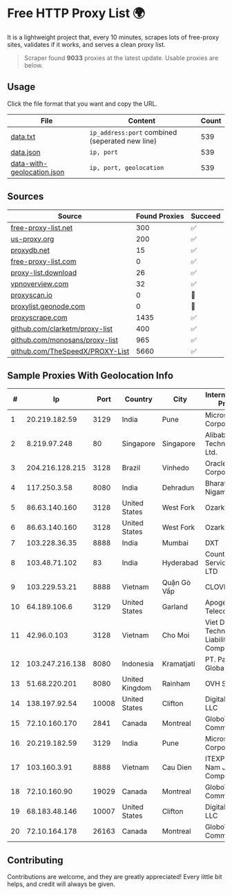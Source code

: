 
# Free HTTP Proxy List 🌍

It is a lightweight project that, every 10 minutes, scrapes lots of free-proxy sites, validates if it works, and serves a clean proxy list.


> Scraper found **9033** proxies at the latest update. Usable proxies are below.

## Usage

Click the file format that you want and copy the URL.


|File|Content|Count|
|----|-------|-----|
|[data.txt](https://raw.githubusercontent.com/themiralay/Proxy-List-World/master/data.txt)|`ip_address:port` combined (seperated new line)|539|
|[data.json](https://raw.githubusercontent.com/themiralay/Proxy-List-World/master/data.json)|`ip, port`|539|
|[data-with-geolocation.json](https://raw.githubusercontent.com/themiralay/Proxy-List-World/master/data-with-geolocation.json)|`ip, port, geolocation`|539|

## Sources

|Source|Found Proxies|Succeed|
|------|-------------|-------|
|[free-proxy-list.net](https://free-proxy-list.net)|300|✅|
|[us-proxy.org](https://www.us-proxy.org)|200|✅|
|[proxydb.net](http://proxydb.net)|15|✅|
|[free-proxy-list.com](https://free-proxy-list.com/?page=&port=&type%5B%5D=http&type%5B%5D=https&up_time=0&search=Search)|0|✅|
|[proxy-list.download](https://www.proxy-list.download/HTTP)|26|✅|
|[vpnoverview.com](https://vpnoverview.com/privacy/anonymous-browsing/free-proxy-servers)|32|✅|
|[proxyscan.io](https://www.proxyscan.io)|0|🚫|
|[proxylist.geonode.com](https://proxylist.geonode.com/api/proxy-list?limit=300&page=1&sort_by=lastChecked&sort_type=desc&protocols=http,https)|0|🚫|
|[proxyscrape.com](https://api.proxyscrape.com/v2/?request=displayproxies&protocol=http&timeout=10000&country=all&ssl=all&anonymity=all)|1435|✅|
|[github.com/clarketm/proxy-list](https://raw.githubusercontent.com/clarketm/proxy-list/master/proxy-list-raw.txt)|400|✅|
|[github.com/monosans/proxy-list](https://raw.githubusercontent.com/monosans/proxy-list/main/proxies/http.txt)|965|✅|
|[github.com/TheSpeedX/PROXY-List](https://raw.githubusercontent.com/TheSpeedX/PROXY-List/master/http.txt)|5660|✅|


## Sample Proxies With Geolocation Info

|#|Ip|Port|Country|City|Internet Service Provider|
|-|--|----|-------|----|-------------------------|
|1|20.219.182.59|3129|India|Pune|Microsoft Corporation|
|2|8.219.97.248|80|Singapore|Singapore|Alibaba (US) Technology Co., Ltd.|
|3|204.216.128.215|3128|Brazil|Vinhedo|Oracle Corporation|
|4|117.250.3.58|8080|India|Dehradun|Bharat Sanchar Nigam Ltd|
|5|86.63.140.160|3128|United States|West Fork|OzarksGo, LLC|
|6|86.63.140.160|3128|United States|West Fork|OzarksGo, LLC|
|7|103.228.36.35|8888|India|Mumbai|DXT|
|8|103.48.71.102|83|India|Hyderabad|Country Online Services PVT LTD|
|9|103.229.53.21|8888|Vietnam|Quận Gò Vấp|CLOVIET|
|10|64.189.106.6|3129|United States|Garland|Apogee Telecom Inc.|
|11|42.96.0.103|3128|Vietnam|Cho Moi|Viet Digital Technology Liability Company|
|12|103.247.216.138|8080|Indonesia|Kramatjati|PT. Parsaoran Global Datatrans|
|13|51.68.220.201|8080|United Kingdom|Rainham|OVH SAS|
|14|138.197.92.54|10008|United States|Clifton|DigitalOcean, LLC|
|15|72.10.160.170|2841|Canada|Montreal|GloboTech Communications|
|16|20.219.182.59|3129|India|Pune|Microsoft Corporation|
|17|103.160.3.91|8888|Vietnam|Cau Dien|ITEXPERT Viet Nam Joint Stock Company|
|18|72.10.160.90|19029|Canada|Montreal|GloboTech Communications|
|19|68.183.48.146|10007|United States|Clifton|DigitalOcean, LLC|
|20|72.10.164.178|26163|Canada|Montreal|GloboTech Communications|



## Contributing

Contributions are welcome, and they are greatly appreciated! Every
little bit helps, and credit will always be given.

